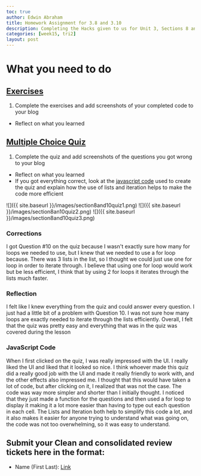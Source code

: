 ```yaml
---
toc: true 
author: Edwin Abraham
title: Homework Assignment for 3.8 and 3.10
description: Completing the Hacks given to us for Unit 3, Sections 8 and 10
categories: [week15, tri2]
layout: post
---
```


# What you need to do
## [Exercises](https://pgk-lang.github.io/pgk/exercises)
 1. Complete the exercises and add screenshots of your completed code to your blog
   - Reflect on what you learned
 
## [Multiple Choice Quiz](https://pgk-lang.github.io/pgk/quiz)
 1. Complete the quiz and add screenshots of the questions you got wrong to your blog
   - Reflect on what you learned
   - If you got everything correct, look at the [javascript code](https://raw.githubusercontent.com/PGK-Lang/pgk/master/_pages/01_quiz.md) used to create the quiz and explain how the use of lists and iteration helps to make the code more efficient 
  
![]({{ site.baseurl }}/images/section8and10quiz1.png)
![]({{ site.baseurl }}/images/section8an10quiz2.png)
![]({{ site.baseurl }}/images/section8and10quiz3.png)

### Corrections
I got Question #10 on the quiz because I wasn't exactly sure how many for loops we needed to use, but I knew that we needed to use a for loop because. There was 3 lists in the list, so I thought we could just use one for loop in order to iterate through. I believe that using one for loop would work but be less efficient, I think that by using 2 for loops it iterates through the lists much faster.

### Reflection
I felt like I knew everything from the quiz and could answer every question. I just had a little bit of a problem with Question 10. I was not sure how many loops are exactly needed to iterate through the lists efficiently. Overall, I felt that the quiz was pretty easy and everything that was in the quiz was covered during the lesson

### JavaScript Code
When I first clicked on the quiz, I was really impressed with the UI. I really liked the UI and liked that it looked so nice. I think whoever made this quiz did a really good job with the UI and made it really friendly to work with, and the other effects also impressed me. I thought that this would have taken a lot of code, but after clicking on it, I realized that was not the case. The code was way more simpler and shorter than I initially thought. I noticed that they just made a function for the questions and then used a for loop to display it making it a lot more easier than having to type out each question in each cell. The Lists and Iteration both help to simplify this code a lot, and it also makes it easier for anyone trying to understand what was going on, the code was not too overwhelming, so it was easy to understand.

## Submit your **Clean** and consolidated review tickets here in the format:
- Name (First Last): [Link](https://www.youtube.com/watch?v=dQw4w9WgXcQ)

